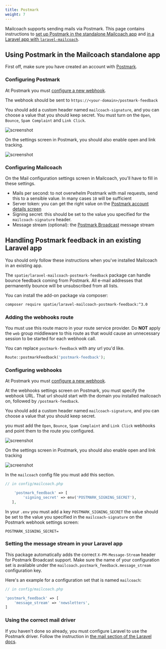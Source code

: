```yaml
---
title: Postmark
weight: 7
---
```


Mailcoach supports sending mails via Postmark. This page contains instructions to [set up Postmark in the standalone Mailcoach app](/docs/laravel-mailcoach/v4/mail-configuration/postmark#using-postmark-in-the-mailcoach-standalone-app) and [in a Laravel app with `laravel-mailcoach`](/docs/laravel-mailcoach/v4/mail-configuration/postmark#handling-mailgun-feedback-in-an-existing-laravel-app).

## Using Postmark in the Mailcoach standalone app

First off, make sure you have created an account with [Postmark](https://postmarkapp.com).

### Configuring Postmark

At Postmark you must [configure a new webhook](https://postmarkapp.com/support/article/1067-how-do-i-enable-delivery-webhooks).

The webhook should be sent to `https://<your-domain>/postmark-feedback`

You should add a custom header named `mailcoach-signature`, and you can choose a value that you should keep secret. You must turn on the `Open`, `Bounce`, `Spam Complaint` and `Link Click`.

![screenshot](/docs/laravel-mailcoach/v4/images/postmark/postmark-webhooks.png)

On the settings screen in Postmark, you should also enable open and link tracking.

![screenshot](/docs/laravel-mailcoach/v4/images/postmark/postmark-tracking.png)

### Configuring Mailcoach

On the Mail configuration settings screen in Mailcoach, you'll have to fill in these settings.

- Mails per second: to not overwhelm Postmark with mail requests, send this to a sensible value. In many cases `10` will be sufficient
- Server token: you can get the right value on the [Postmark account details screen](https://account.postmarkapp.com/account/edit)
- Signing secret: this should be set to the value you specified for the `mailcoach-signature` header.
- Message stream (optional): the [Postmark Broadcast](https://postmarkapp.com/message-streams) message stream

## Handling Postmark feedback in an existing Laravel app

You should only follow these instructions when you've installed Mailcoach in an existing app.

The `spatie/laravel-mailcoach-postmark-feedback` package can handle bounce feedback coming from Postmark. All e-mail addresses that permanently bounce will be unsubscribed from all lists.

You can install the add-on package via composer:

```bash
composer require spatie/laravel-mailcoach-postmark-feedback:^3.0
```

### Adding the webhooks route

You must use this route macro in your route service provider. Do **NOT** apply the `web` group middleware to this route as that would cause an unnecessary session to be started for each webhook call.

You can replace `postmark-feedback` with any url you'd like.


```php
Route::postmarkFeedback('postmark-feedback');
```

### Configuring webhooks

At Postmark you must [configure a new webhook](https://postmarkapp.com/support/article/1067-how-do-i-enable-delivery-webhooks).

At the webhooks settings screen on Postmark, you must specify the webhook URL. That url should start with the domain you installed mailcoach on, followed by `/postmark-feedback`.

You should add a custom header named `mailcoach-signature`, and you can choose a value that you should keep secret.

you must add the `Open`, `Bounce`, `Spam Complaint` and `Link Click` webhooks and point them to the route you configured.

![screenshot](/docs/laravel-mailcoach/v4/images/postmark/postmark-webhooks.png)

On the settings screen in Postmark, you should also enable open and link tracking

![screenshot](/docs/laravel-mailcoach/v4/images/postmark/postmark-tracking.png)


In the `mailcoach` config file you must add this section.

```php
// in config/mailcoach.php

    'postmark_feedback' => [
        'signing_secret' => env('POSTMARK_SIGNING_SECRET'),
   ],
```

In your `.env` you must add a key `POSTMARK_SIGNING_SECRET` the value should be set to the value you specified in the `mailcoach-signature` on the Postmark webhook settings screen:

```
POSTMARK_SIGNING_SECRET=
```

### Setting the message stream in your Laravel app

This package automatically adds the correct `X-PM-Message-Stream` header for Postmark Broadcast support. Make sure the name of your configuration set is available under the `mailcoach.postmark_feedback.message_stream` configuration key.

Here's an example for a configuration set that is named `mailcoach`:

```php
// in config/mailcoach.php

'postmark_feedback' => [
    'message_stream' => 'newsletters',
]

```

### Using the correct mail driver

If you haven't done so already, you must configure Laravel to use the Postmark driver. Follow the instruction in [the mail section of the Laravel docs](https://laravel.com/docs/7.x/mail#driver-prerequisites).
